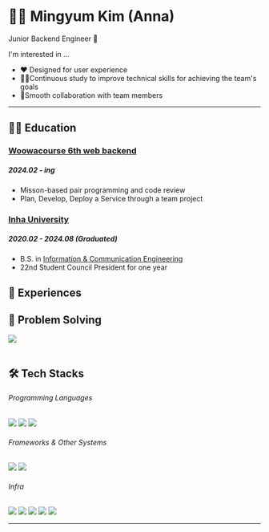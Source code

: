 # 🙋‍♀️ Mingyum Kim (Anna)

Junior Backend Engineer 🌱

I'm interested in ...
* ❤ Designed for user experience
* 👩‍💻Continuous study to improve technical skills for achieving the team's goals
* 🤝Smooth collaboration with team members

* * * 

## 👩‍💻 Education

### [Woowacourse 6th web backend](https://www.woowacourse.io/backend)
##### 2024.02 - ing
* Misson-based pair programming and code review
* Plan, Develop, Deploy a Service through a team project

### [Inha University](https://www.inha.ac.kr/)
##### 2020.02 - 2024.08 (Graduated)
* B.S. in [Information & Communication Engineering](https://ice.inha.ac.kr/)
* 22nd Student Council President for one year

## 📝 Experiences

## 🧩 Problem Solving 

<p>
  <img src="http://mazassumnida.wtf/api/v2/generate_badge?boj=gms08194">
  <br>
</a>&nbsp </a>
</p>

## 🛠 Tech Stacks 

###### Programming Languages
<p>
  <img src="https://img.shields.io/badge/JAVA-FF7800?style=flat-square&logo=&logoColor=white">
  <img src="https://img.shields.io/badge/C++-00599C?style=flat-square&logo=c%2B%2B&logoColor=white"> 
  <img src="https://img.shields.io/badge/Python-3776AB?style=flat-square&logo=Python&logoColor=white">
</p>

###### Frameworks & Other Systems 
<p>
  <img src="https://img.shields.io/badge/Spring boot-6DB33F?style=flat-square&logo=Spring%20Boot&logoColor=white">
  <img src="https://img.shields.io/badge/MySQL-4479A1?style=flat-square&logo=MySQL&logoColor=white">
</p>

###### Infra
<p>
  <img src="https://img.shields.io/badge/Amazon EC2-FF9900?style=flat-square&logo=Amazon%20EC2&logoColor=white">
  <img src="https://img.shields.io/badge/Amazon RDS-527FFF?style=flat-square&logo=Amazon%20RDS&logoColor=white">
  <img src="https://img.shields.io/badge/Amazon S3-569A31?style=flat-square&logo=Amazon%20S3&logoColor=white">
  <img src="https://img.shields.io/badge/Jenkins-D24939?style=flat-square&logo=jenkins&logoColor=white">
  <img src="https://img.shields.io/badge/Docker-2496ED?style=flat-square&logo=Docker&logoColor=white">
</p>
  
* * *
